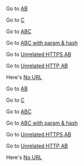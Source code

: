 Go to [AB](B)

Go to [C](../C)

Go to [ABC](B/C)

Go to [ABC with param & hash](B/C?param=1#hash)

Go to [Unrelated HTTPS AB](https://unrelated-https.url/A/B)

Go to [Unrelated HTTP AB](http://unrelated-http.url/A/B)

Here's [No URL]()

<p>
  Go to <a href="B">AB</a>
</p>

<p>
  Go to <a href="../C">C</a>
</p>

<p>
  Go to <a href="B/C">ABC</a>
</p>

<p>
  Go to <a href="B/C?param=1#hash">ABC with param & hash</a>
</p>

<p>
  Go to <a href="https://unrelated-https.url/A/B">Unrelated HTTPS AB</a>
</p>

<p>
  Go to <a href="http://unrelated-http.url/A/B">Unrelated HTTP AB</a>
</p>

<p>
  Here's <a href="">No URL</a>
</p>